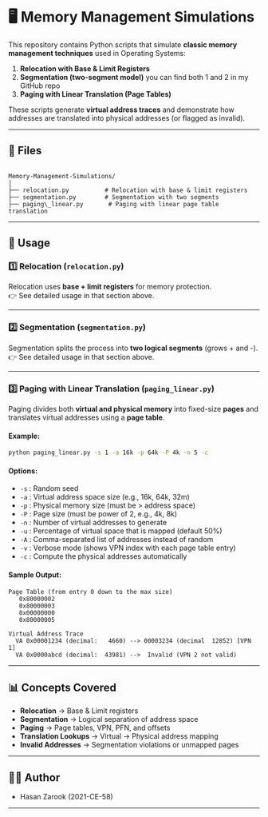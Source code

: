 
# 🖥️ Memory Management Simulations

This repository contains Python scripts that simulate **classic memory management techniques** used in Operating Systems:

1. **Relocation with Base & Limit Registers**  
2. **Segmentation (two-segment model)**
you can find both 1 and 2 in my GitHub repo
3. **Paging with Linear Translation (Page Tables)**  

These scripts generate **virtual address traces** and demonstrate how addresses are translated into physical addresses (or flagged as invalid).

---

## 📂 Files
```

Memory-Management-Simulations/
│
├── relocation.py          # Relocation with base & limit registers
├── segmentation.py        # Segmentation with two segments
├── paging\_linear.py       # Paging with linear page table translation

````

---

## 🚀 Usage

### 1️⃣ Relocation (`relocation.py`)
Relocation uses **base + limit registers** for memory protection.  
👉 See detailed usage in that section above.

---

### 2️⃣ Segmentation (`segmentation.py`)
Segmentation splits the process into **two logical segments** (grows + and -).  
👉 See detailed usage in that section above.

---

### 3️⃣ Paging with Linear Translation (`paging_linear.py`)
Paging divides both **virtual and physical memory** into fixed-size **pages** and translates virtual addresses using a **page table**.

#### Example:
```bash
python paging_linear.py -s 1 -a 16k -p 64k -P 4k -n 5 -c
````

#### Options:

* `-s` : Random seed
* `-a` : Virtual address space size (e.g., 16k, 64k, 32m)
* `-p` : Physical memory size (must be > address space)
* `-P` : Page size (must be power of 2, e.g., 4k, 8k)
* `-n` : Number of virtual addresses to generate
* `-u` : Percentage of virtual space that is mapped (default 50%)
* `-A` : Comma-separated list of addresses instead of random
* `-v` : Verbose mode (shows VPN index with each page table entry)
* `-c` : Compute the physical addresses automatically

#### Sample Output:

```
Page Table (from entry 0 down to the max size)
   0x80000002
   0x80000003
   0x00000000
   0x80000005

Virtual Address Trace
  VA 0x00001234 (decimal:   4660) --> 00003234 (decimal  12852) [VPN 1]
  VA 0x0000abcd (decimal:  43981) -->  Invalid (VPN 2 not valid)
```

---

## 📊 Concepts Covered

* **Relocation** → Base & Limit registers
* **Segmentation** → Logical separation of address space
* **Paging** → Page tables, VPN, PFN, and offsets
* **Translation Lookups** → Virtual → Physical address mapping
* **Invalid Addresses** → Segmentation violations or unmapped pages

---

## 👨‍💻 Author

* Hasan Zarook (2021-CE-58)

---

